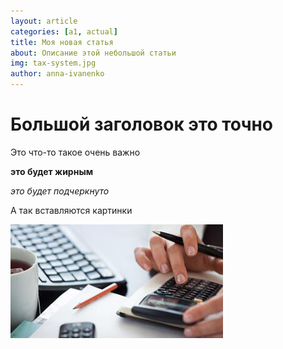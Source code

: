 ```yaml
---
layout: article
categories: [a1, actual]
title: Моя новая статья
about: Описание этой небольшой статьи
img: tax-system.jpg
author: anna-ivanenko
---
```


# Большой заголовок это точно

Это что-то такое очень важно

**это будет жирным**

*это будет подчеркнуто*

А так вставляются картинки

![](images/tax-system.jpg)

